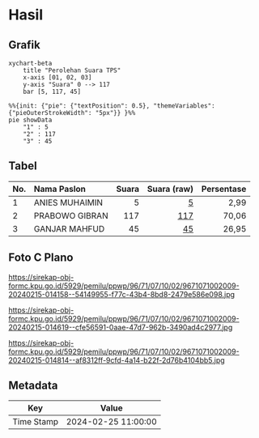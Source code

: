 # Hasil

## Grafik

```mermaid
xychart-beta
    title "Perolehan Suara TPS"
    x-axis [01, 02, 03]
    y-axis "Suara" 0 --> 117
    bar [5, 117, 45]
```

```mermaid
%%{init: {"pie": {"textPosition": 0.5}, "themeVariables": {"pieOuterStrokeWidth": "5px"}} }%%
pie showData
    "1" : 5
    "2" : 117
    "3" : 45
```

## Tabel

| No. | Nama Paslon    | Suara | Suara (raw) | Persentase |
|:--- |:-------------- | -----:| -----------:| ----------:|
| 1   | ANIES MUHAIMIN | 5     | [5][p-1]    | 2,99       |
| 2   | PRABOWO GIBRAN | 117   | [117][p-2]  | 70,06      |
| 3   | GANJAR MAHFUD  | 45    | [45][p-3]   | 26,95      |


[p-1]: https://github.com/gigit-pemilu/pemilu-2024-96-papua-barat-daya/blob/main/pilpres/hitung-suara/sub/96-papua-barat-daya/sub/71-kota-sorong/sub/07-sorong-kota/sub/1002-klabala/sub/009-tps/sub/paslon-1.txt
[p-2]: https://github.com/gigit-pemilu/pemilu-2024-96-papua-barat-daya/blob/main/pilpres/hitung-suara/sub/96-papua-barat-daya/sub/71-kota-sorong/sub/07-sorong-kota/sub/1002-klabala/sub/009-tps/sub/paslon-2.txt
[p-3]: https://github.com/gigit-pemilu/pemilu-2024-96-papua-barat-daya/blob/main/pilpres/hitung-suara/sub/96-papua-barat-daya/sub/71-kota-sorong/sub/07-sorong-kota/sub/1002-klabala/sub/009-tps/sub/paslon-3.txt

## Foto C Plano

https://sirekap-obj-formc.kpu.go.id/5929/pemilu/ppwp/96/71/07/10/02/9671071002009-20240215-014158--54149955-f77c-43b4-8bd8-2479e586e098.jpg

https://sirekap-obj-formc.kpu.go.id/5929/pemilu/ppwp/96/71/07/10/02/9671071002009-20240215-014619--cfe56591-0aae-47d7-962b-3490ad4c2977.jpg

https://sirekap-obj-formc.kpu.go.id/5929/pemilu/ppwp/96/71/07/10/02/9671071002009-20240215-014814--af8312ff-9cfd-4a14-b22f-2d76b4104bb5.jpg


## Metadata

| Key        | Value               |
| ---------- | ------------------- |
| Time Stamp | 2024-02-25 11:00:00 |




